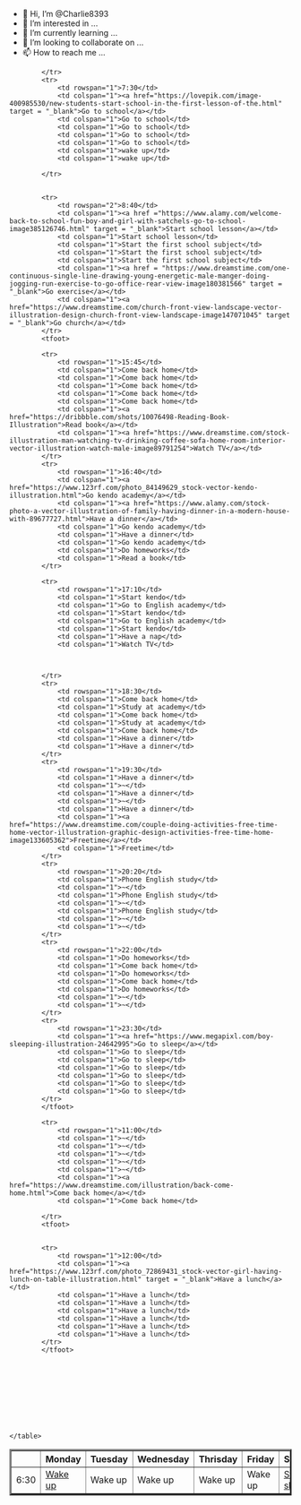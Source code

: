 - 👋 Hi, I’m @Charlie8393
- 👀 I’m interested in ...
- 🌱 I’m currently learning ...
- 💞️ I’m looking to collaborate on ...
- 📫 How to reach me ...

<!---
Charlie8393/Charlie8393 is a ✨ special ✨ repository because its `README.md` (this file) appears on your GitHub profile.
You can click the Preview link to take a look at your changes.
--->
<html lang="en">
<head>
    <meta charset="UTF-8">
    <meta http-equiv="X-UA-Compatible" content="IE=edge">
    <meta name="viewport" content="width=device-width, initial-scale=1.0">
    <title>Document</title>
</head>
<tbody>
    <table border="3">
        <thead>
            <tr>
                <th scope="row"></th>
                <th scope="col">Monday</th>
                <th scope="col">Tuesday</th>
                <th scope="col">Wednesday</th>
                <th scope="col">Thrisday</th>
                <th scope="col">Friday</th>
                <th scope="col">Saturday</th>
                <th scope="col">Sunday</th>
            </tr>
        </thead>
            <tr>
                <td rowspan="1">6:30</td>
                <td colspan="1"><a href="https://www.dreamstime.com/kid-wake-up-morning-vector-illustration-kid-wake-up-morning-image131002598" target = "_blank">Wake up</a></td>
                <td colspan="1">Wake up</td>
                <td colspan="1">Wake up</td>
                <td colspan="1">Wake up</td>
                <td colspan="1">Wake up</td>
                <td colspan="1"><a href="https://unblast.com/free-rest-and-sleep-illustration-ai/" target="_blank">Still sleeping</a></td>
                <td colspan="1">Still sleeping</td>
                
            </tr>
            <tr>
                <td rowspan="1">7:30</td>
                <td colspan="1"><a href="https://lovepik.com/image-400985530/new-students-start-school-in-the-first-lesson-of-the.html" target = "_blank">Go to school</a></td>
                <td colspan="1">Go to school</td>
                <td colspan="1">Go to school</td>
                <td colspan="1">Go to school</td>
                <td colspan="1">Go to school</td>
                <td colspan="1">wake up</td>
                <td colspan="1">wake up</td>
                
            </tr>
        
        
            <tr>
                <td rowspan="2">8:40</td>
                <td colspan="1"><a href ="https://www.alamy.com/welcome-back-to-school-fun-boy-and-girl-with-satchels-go-to-school-image385126746.html" target = "_blank">Start school lesson</a></td>
                <td colspan="1">Start school lesson</td>
                <td colspan="1">Start the first school subject</td>
                <td colspan="1">Start the first school subject</td>
                <td colspan="1">Start the first school subject</td>
                <td colspan="1"><a href = "https://www.dreamstime.com/one-continuous-single-line-drawing-young-energetic-male-manger-doing-jogging-run-exercise-to-go-office-rear-view-image180381566" target = "_blank">Go exercise</a></td>
                <td colspan="1"><a href="https://www.dreamstime.com/church-front-view-landscape-vector-illustration-design-church-front-view-landscape-image147071045" target = "_blank">Go church</a></td>
            </tr>
            <tfoot>
            
            <tr>
                <td rowspan="1">15:45</td>
                <td colspan="1">Come back home</td>
                <td colspan="1">Come back home</td>
                <td colspan="1">Come back home</td>
                <td colspan="1">Come back home</td>
                <td colspan="1">Come back home</td>
                <td colspan="1"><a href="https://dribbble.com/shots/10076498-Reading-Book-Illustration">Read book</a></td>
                <td colspan="1"><a href="https://www.dreamstime.com/stock-illustration-man-watching-tv-drinking-coffee-sofa-home-room-interior-vector-illustration-watch-male-image89791254">Watch TV</a></td>
            </tr>
            <tr>
                <td rowspan="1">16:40</td>
                <td colspan="1"><a href="https://www.123rf.com/photo_84149629_stock-vector-kendo-illustration.html">Go kendo academy</a></td>
                <td colspan="1"><a href="https://www.alamy.com/stock-photo-a-vector-illustration-of-family-having-dinner-in-a-modern-house-with-89677727.html">Have a dinner</a></td>
                <td colspan="1">Go kendo academy</td>
                <td colspan="1">Have a dinner</td>
                <td colspan="1">Go kendo academy</td>
                <td colspan="1">Do homeworks</td>
                <td colspan="1">Read a book</td>
            </tr>
        
            <tr>
                <td rowspan="1">17:10</td>
                <td colspan="1">Start kendo</td>
                <td colspan="1">Go to English academy</td>
                <td colspan="1">Start kendo</td>
                <td colspan="1">Go to English academy</td>
                <td colspan="1">Start kendo</td>
                <td colspan="1">Have a nap</td>
                <td colspan="1">Watch TV</td>
            
                
                
            </tr>
            <tr>
                <td rowspan="1">18:30</td>
                <td colspan="1">Come back home</td>
                <td colspan="1">Study at academy</td>
                <td colspan="1">Come back home</td>
                <td colspan="1">Study at academy</td>
                <td colspan="1">Come back home</td>
                <td colspan="1">Have a dinner</td>
                <td colspan="1">Have a dinner</td>
            </tr>
            <tr>
                <td rowspan="1">19:30</td>
                <td colspan="1">Have a dinner</td>
                <td colspan="1">~</td>
                <td colspan="1">Have a dinner</td>
                <td colspan="1">~</td>
                <td colspan="1">Have a dinner</td>
                <td colspan="1"><a href="https://www.dreamstime.com/couple-doing-activities-free-time-home-vector-illustration-graphic-design-activities-free-time-home-image133605362">Freetime</a></td>
                <td colspan="1">Freetime</td>
            </tr>
            <tr>
                <td rowspan="1">20:20</td>
                <td colspan="1">Phone English study</td>
                <td colspan="1">~</td>
                <td colspan="1">Phone English study</td>
                <td colspan="1">~</td>
                <td colspan="1">Phone English study</td>
                <td colspan="1">~</td>
                <td colspan="1">~</td>
            </tr>
            <tr>
                <td rowspan="1">22:00</td>
                <td colspan="1">Do homeworks</td>
                <td colspan="1">Come back home</td>
                <td colspan="1">Do homeworks</td>
                <td colspan="1">Come back home</td>
                <td colspan="1">Do homeworks</td>
                <td colspan="1">~</td>
                <td colspan="1">~</td>
            </tr>
            <tr>
                <td rowspan="1">23:30</td>
                <td colspan="1"><a href="https://www.megapixl.com/boy-sleeping-illustration-24642995">Go to sleep</a></td>
                <td colspan="1">Go to sleep</td>
                <td colspan="1">Go to sleep</td>
                <td colspan="1">Go to sleep</td>
                <td colspan="1">Go to sleep</td>
                <td colspan="1">Go to sleep</td>
                <td colspan="1">Go to sleep</td>
            </tr>
            </tfoot>
                
            <tr>
                <td rowspan="1">11:00</td>
                <td colspan="1">~</td>
                <td colspan="1">~</td>
                <td colspan="1">~</td>
                <td colspan="1">~</td>
                <td colspan="1">~</td>
                <td colspan="1"><a href="https://www.dreamstime.com/illustration/back-come-home.html">Come back home</a></td>
                <td colspan="1">Come back home</td>   
                
            </tr>
            <tfoot>
            
            
            <tr>
                <td rowspan="1">12:00</td>
                <td colspan="1"><a href="https://www.123rf.com/photo_72869431_stock-vector-girl-having-lunch-on-table-illustration.html" target = "_blank">Have a lunch</a></td>
                <td colspan="1">Have a lunch</td>
                <td colspan="1">Have a lunch</td>
                <td colspan="1">Have a lunch</td>
                <td colspan="1">Have a lunch</td>
                <td colspan="1">Have a lunch</td>
                <td colspan="1">Have a lunch</td>
            </tr>
            </tfoot>

            

            
        

            
            
            
        
    </table>
</tbody>
</html>
